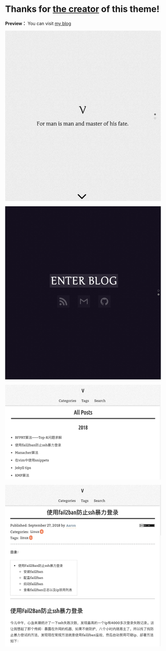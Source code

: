 # **Thanks for [the creator](http://yizeng.me) of this theme!** 


**Preview：** You can visit [my blog](https://todebug.com)


![Screenshot - Home](assets/images/screenshots/home1.png)

![Screenshot - Home](assets/images/screenshots/home2.png)

![Screenshot - Blog](assets/images/screenshots/posts.png)

![Screenshot - Blog](assets/images/screenshots/post.png)

